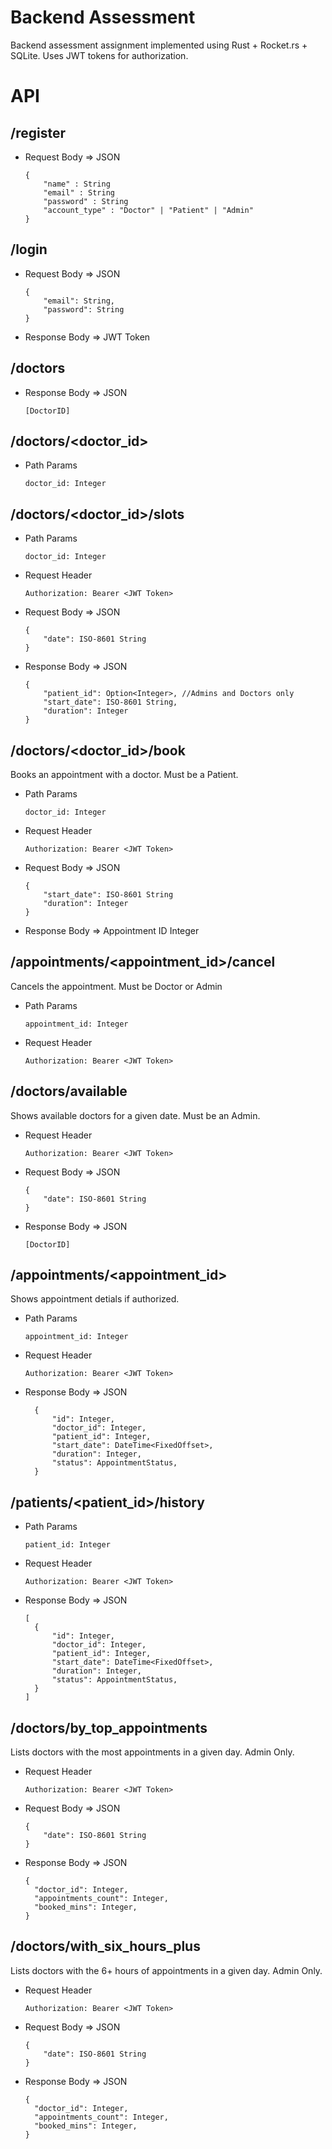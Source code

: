 # Backend Assessment

Backend assessment assignment implemented using Rust + Rocket.rs + SQLite. Uses JWT tokens for authorization.

# API
## /register

- Request Body => JSON
    ```
    {
        "name" : String
        "email" : String
        "password" : String
        "account_type" : "Doctor" | "Patient" | "Admin"
    }
    ```

## /login
- Request Body => JSON
    ```
    {
        "email": String,
        "password": String
    }
    ```
- Response Body => JWT Token

## /doctors

- Response Body => JSON
    ```
    [DoctorID]
    ```



## /doctors/<doctor_id>
- Path Params
    ```
    doctor_id: Integer
    ```


## /doctors/<doctor_id>/slots
- Path Params
    ```
    doctor_id: Integer
    ```
- Request Header
    ```
    Authorization: Bearer <JWT Token>
    ```
- Request Body => JSON
    ```
    {
        "date": ISO-8601 String
    }
    ```
- Response Body => JSON
    ```
    {
        "patient_id": Option<Integer>, //Admins and Doctors only
        "start_date": ISO-8601 String,
        "duration": Integer
    }
    ```
## /doctors/<doctor_id>/book

Books an appointment with a doctor. Must be a Patient.
- Path Params
    ```
    doctor_id: Integer
    ```
- Request Header
    ```
    Authorization: Bearer <JWT Token>
    ```
- Request Body => JSON
    ```
    {
        "start_date": ISO-8601 String
        "duration": Integer
    }
    ```
- Response Body => Appointment ID Integer

## /appointments/<appointment_id>/cancel

Cancels the appointment. Must be Doctor or Admin

- Path Params
    ```
    appointment_id: Integer
    ```
- Request Header
    ```
    Authorization: Bearer <JWT Token>
    ```
## /doctors/available

Shows available doctors for a given date. Must be an Admin.
- Request Header
    ```
    Authorization: Bearer <JWT Token>
    ```
- Request Body => JSON
    ```
    {
        "date": ISO-8601 String
    }
    ```
- Response Body => JSON
    ```
    [DoctorID]
    ```
## /appointments/<appointment_id>

Shows appointment detials if authorized.
- Path Params
    ```
    appointment_id: Integer
    ```
- Request Header
    ```
    Authorization: Bearer <JWT Token>
    ```
- Response Body => JSON
  ```
    {
        "id": Integer,
        "doctor_id": Integer,
        "patient_id": Integer,
        "start_date": DateTime<FixedOffset>,
        "duration": Integer,
        "status": AppointmentStatus,
    }
  ```
## /patients/<patient_id>/history
- Path Params
    ```
    patient_id: Integer
    ```
- Request Header
    ```
    Authorization: Bearer <JWT Token>
    ```
- Response Body => JSON
  ```
  [
    {
        "id": Integer,
        "doctor_id": Integer,
        "patient_id": Integer,
        "start_date": DateTime<FixedOffset>,
        "duration": Integer,
        "status": AppointmentStatus,
    }
  ]
  ```
## /doctors/by_top_appointments

Lists doctors with the most appointments in a given day. Admin Only.

- Request Header
    ```
    Authorization: Bearer <JWT Token>
    ```
- Request Body => JSON
    ```
    {
        "date": ISO-8601 String
    }
    ```
- Response Body => JSON
  ```
  {
    "doctor_id": Integer,
    "appointments_count": Integer,
    "booked_mins": Integer,
  }
  ```
## /doctors/with_six_hours_plus
Lists doctors with the 6+ hours of appointments in a given day. Admin Only.
- Request Header
    ```
    Authorization: Bearer <JWT Token>
    ```
- Request Body => JSON
    ```
    {
        "date": ISO-8601 String
    }
    ```
- Response Body => JSON
  ```
  {
    "doctor_id": Integer,
    "appointments_count": Integer,
    "booked_mins": Integer,
  }
  ```